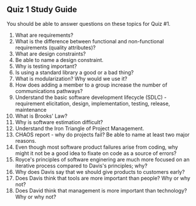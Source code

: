 ## Quiz 1 Study Guide

You should be able to answer questions on these topics for Quiz #1.

1. What are requirements?
1. What is the difference between functional and non-functional requirements (quality attributes)?
1. What are design constraints?
1. Be able to name a design constraint.
1. Why is testing important?
1. Is using a standard library a good or a bad thing?
1. What is modularization?  Why would we use it?
1. How does adding a member to a group increase the number of communications pathways?
1. Understand the basic software development lifecycle (SDLC) - requirement elicitation, design, implementation, testing, release, maintenance
1. What is Brooks' Law?
1. Why is software estimation difficult?
1. Understand the Iron Triangle of Project Management.
1. CHAOS report - why do projects fail?  Be able to name at least two major reasons.
1. Even though most software product failures arise from coding, why might it not be a good idea to fixate on code as a source of errors?
1. Royce's principles of software enginering are much more focused on an iterative process compared to Davis's principles; why?
1. Why does Davis say that we should give products to customers early?
1. Does Davis think that tools are more important than people?  Why or why not?
1. Does David think that management is more important than technology?  Why or why not?